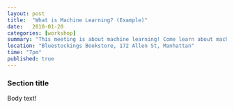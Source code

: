 ```yaml
---
layout: post
title:  "What is Machine Learning? (Example)"
date:   2010-01-20
categories: [workshop]
summary: "This meeting is about machine learning! Come learn about machine learning and its implications in policing, education, and housing. We'll cover some reason news stories and do a hands on exercise that will demonstrate algorithmic bias with machine learning."
location: "Bluestockings Bookstore, 172 Allen St, Manhattan"
time: "7pm"
published: true
---
```


### Section title

Body text!
